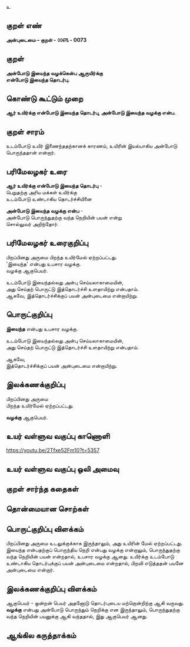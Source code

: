உ

## குறள் எண் 

**அன்புடைமை – குறள் - ௦௦௭௩ - 0073**

## குறள் 

**அன்போடு இயைந்த வழக்கென்ப ஆருயிர்க்கு   
என்போடு இயைந்த தொடர்பு.** 

## கொண்டு கூட்டும் முறை

**ஆர் உயிர்க்கு என்போடு இயைந்த தொடர்பு, அன்போடு இயைந்த வழக்கு என்ப.**  

## குறள் சாரம் 

உடம்போடு உயிர் இணைந்ததற்கானக் காரணம், உயிரின் இயல்பாகிய அன்போடு பொருந்ததான் என்றார். 

## பரிமேலழகர் உரை

**ஆர் உயிர்க்கு என்போடு இயைந்த தொடர்பு** -  
பெறுதற்கு அரிய மக்கள் உயிர்க்கு  
உடம்போடு உண்டாகிய தொடர்ச்சியினை  

**அன்போடு இயைந்த வழக்கு என்ப** -  
அன்போடு பொருந்துதற்கு வந்த நெறியின் பயன் என்று  
சொல்லுவர் அறிந்தோர்.

## பரிமேலழகர் உரைகுறிப்பு   

பிறப்பினது அருமை பிறந்த உயிர்மேல் ஏற்றப்பட்டது.  
'இயைந்த' என்பது உபசார வழக்கு.  
வழக்கு ஆகுபெயர்.  

உடம்போடு இயைந்தல்லது அன்பு செய்யலாகாமையின்,   
அது செய்தற் பொருட்டு இத்தொடர்ச்சி உளதாயிற்று என்பதாம்.  
ஆகவே, இத்தொடர்ச்சிக்குப் பயன் அன்புடைமை என்றாயிற்று.   

## பொருட்குறிப்பு 

**இயைந்த** என்பது உபசார வழக்கு.  

உடம்போடு இயைந்தல்லது அன்பு செய்யலாகாமையின்,  
அது செய்தற் பொருட்டு இத்தொடர்ச்சி உளதாயிற்று என்பதாம்.  

ஆகவே,  
இத்தொடர்ச்சிக்குப் பயன் அன்புடைமை என்றாயிற்று.   

## இலக்கணக்குறிப்பு  

பிறப்பினது அருமை  
பிறந்த உயிர்மேல் ஏற்றப்பட்டது.   

**வழக்கு** ஆகுபெயர்.  

## உயர் வள்ளுவ வகுப்பு காணொளி

https://youtu.be/2Tfxe52Fm10?t=5357

## உயர் வள்ளுவ வகுப்பு ஒலி அமைவு 

 
## குறள் சார்ந்த கதைகள் 


## தொன்மையான சொற்கள்


## பொருட்குறிப்பு விளக்கம்

பிறப்பினது அருமை உடலுக்குக்காக இருந்தாலும், அது உயிரின் மேல் ஏற்றப்பட்டது.  
இயைந்த என்பதற்குப் பொருந்திய நெறி என்பது வழக்கு என்றாலும், பொருந்துதற்கு வந்த நெறியின் பயன் என்றதால், உபசார வழக்கு ஆனது.  உயிர்க்கு உடம்போடு உண்டாகிய தொடர்புக்குப் பயன் அன்புடைமை என்றதால், பிறவி எடுத்ததன் பயனே அன்புடைமை என்றார்.

## இலக்கணக்குறிப்பு விளக்கம்

ஆகுபெயர் - ஒன்றன் பெயர் அதனோடு தொடர்புடைய மற்றொன்றிற்கு ஆகி வருவது.  
**வழக்கு** என்பது அன்போடு பொருந்தும் நெறிக்கு என இருந்தாலும், பொருந்துதற்கு வந்த நெறியின் பயனுக்கு ஆகி வந்ததால், இது ஆகுபெயர் ஆனது.

## ஆங்கில கருத்தாக்கம் 


